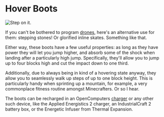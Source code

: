 # Hover Boots

![Step on it.](oredict:oc:hoverBoots)

If you can't be bothered to program [drones](drone.md), here's an alternative use for them: stepping stones! Or glorified inline skates. Something like that.

Either way, these boots have a few useful properties: as long as they have power they will let you jump higher, and absorb some of the shock when landing after a particularly high jump. Specifically, they'll allow you to jump up to four blocks high and cut the impact down to one third.

Additionally, due to always being in kind of a hovering state anyway, they allow you to seamlessly walk up steps of up to one block height. This is particularly handy when sprinting up a mountain, for example, a very commonplace fitness routine amongst Minecrafters. Or so I hear.

The boots can be recharged in an OpenComputers [charger](../block/charger.md) or any other such device, like the Applied Energistics 2 charger, an IndustrialCraft 2 battery box, or the Energetic Infuser from Thermal Expansion.
